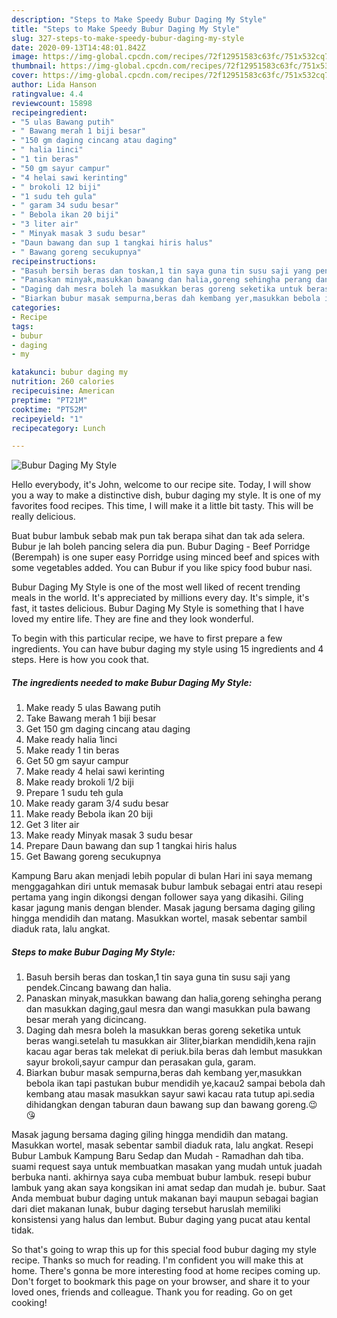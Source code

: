 ```yaml
---
description: "Steps to Make Speedy Bubur Daging My Style"
title: "Steps to Make Speedy Bubur Daging My Style"
slug: 327-steps-to-make-speedy-bubur-daging-my-style
date: 2020-09-13T14:48:01.842Z
image: https://img-global.cpcdn.com/recipes/72f12951583c63fc/751x532cq70/bubur-daging-my-style-resipi-foto-utama.jpg
thumbnail: https://img-global.cpcdn.com/recipes/72f12951583c63fc/751x532cq70/bubur-daging-my-style-resipi-foto-utama.jpg
cover: https://img-global.cpcdn.com/recipes/72f12951583c63fc/751x532cq70/bubur-daging-my-style-resipi-foto-utama.jpg
author: Lida Hanson
ratingvalue: 4.4
reviewcount: 15898
recipeingredient:
- "5 ulas Bawang putih"
- " Bawang merah 1 biji besar"
- "150 gm daging cincang atau daging"
- " halia 1inci"
- "1 tin beras"
- "50 gm sayur campur"
- "4 helai sawi kerinting"
- " brokoli 12 biji"
- "1 sudu teh gula"
- " garam 34 sudu besar"
- " Bebola ikan 20 biji"
- "3 liter air"
- " Minyak masak 3 sudu besar"
- "Daun bawang dan sup 1 tangkai hiris halus"
- " Bawang goreng secukupnya"
recipeinstructions:
- "Basuh bersih beras dan toskan,1 tin saya guna tin susu saji yang pendek.Cincang bawang dan halia."
- "Panaskan minyak,masukkan bawang dan halia,goreng sehingha perang dan masukkan daging,gaul mesra dan wangi masukkan pula bawang besar merah yang dicincang."
- "Daging dah mesra boleh la masukkan beras goreng seketika untuk beras wangi.setelah tu masukkan air 3liter,biarkan mendidih,kena rajin kacau agar beras tak melekat di periuk.bila beras dah lembut masukkan sayur brokoli,sayur campur dan perasakan gula, garam."
- "Biarkan bubur masak sempurna,beras dah kembang yer,masukkan bebola ikan tapi pastukan bubur mendidih ye,kacau2 sampai bebola dah kembang atau masak masukkan sayur sawi kacau rata tutup api.sedia dihidangkan dengan taburan daun bawang sup dan bawang goreng.😉😘"
categories:
- Recipe
tags:
- bubur
- daging
- my

katakunci: bubur daging my 
nutrition: 260 calories
recipecuisine: American
preptime: "PT21M"
cooktime: "PT52M"
recipeyield: "1"
recipecategory: Lunch

---
```



![Bubur Daging My Style](https://img-global.cpcdn.com/recipes/72f12951583c63fc/751x532cq70/bubur-daging-my-style-resipi-foto-utama.jpg)

Hello everybody, it's John, welcome to our recipe site. Today, I will show you a way to make a distinctive dish, bubur daging my style. It is one of my favorites food recipes. This time, I will make it a little bit tasty. This will be really delicious.

Buat bubur lambuk sebab mak pun tak berapa sihat dan tak ada selera. Bubur je lah boleh pancing selera dia pun. Bubur Daging - Beef Porridge (Berempah) is one super easy Porridge using minced beef and spices with some vegetables added. You can Bubur if you like spicy food bubur nasi.

Bubur Daging My Style is one of the most well liked of recent trending meals in the world. It's appreciated by millions every day. It's simple, it's fast, it tastes delicious. Bubur Daging My Style is something that I have loved my entire life. They are fine and they look wonderful.


To begin with this particular recipe, we have to first prepare a few ingredients. You can have bubur daging my style using 15 ingredients and 4 steps. Here is how you cook that.

<!--inarticleads1-->

##### The ingredients needed to make Bubur Daging My Style:

1. Make ready 5 ulas Bawang putih
1. Take  Bawang merah 1 biji besar
1. Get 150 gm daging cincang atau daging
1. Make ready  halia 1inci
1. Make ready 1 tin beras
1. Get 50 gm sayur campur
1. Make ready 4 helai sawi kerinting
1. Make ready  brokoli 1/2 biji
1. Prepare 1 sudu teh gula
1. Make ready  garam 3/4 sudu besar
1. Make ready  Bebola ikan 20 biji
1. Get 3 liter air
1. Make ready  Minyak masak 3 sudu besar
1. Prepare Daun bawang dan sup 1 tangkai hiris halus
1. Get  Bawang goreng secukupnya


Kampung Baru akan menjadi lebih popular di bulan Hari ini saya memang menggagahkan diri untuk memasak bubur lambuk sebagai entri atau resepi pertama yang ingin dikongsi dengan follower saya yang dikasihi. Giling kasar jagung manis dengan blender. Masak jagung bersama daging giling hingga mendidih dan matang. Masukkan wortel, masak sebentar sambil diaduk rata, lalu angkat. 

<!--inarticleads2-->

##### Steps to make Bubur Daging My Style:

1. Basuh bersih beras dan toskan,1 tin saya guna tin susu saji yang pendek.Cincang bawang dan halia.
1. Panaskan minyak,masukkan bawang dan halia,goreng sehingha perang dan masukkan daging,gaul mesra dan wangi masukkan pula bawang besar merah yang dicincang.
1. Daging dah mesra boleh la masukkan beras goreng seketika untuk beras wangi.setelah tu masukkan air 3liter,biarkan mendidih,kena rajin kacau agar beras tak melekat di periuk.bila beras dah lembut masukkan sayur brokoli,sayur campur dan perasakan gula, garam.
1. Biarkan bubur masak sempurna,beras dah kembang yer,masukkan bebola ikan tapi pastukan bubur mendidih ye,kacau2 sampai bebola dah kembang atau masak masukkan sayur sawi kacau rata tutup api.sedia dihidangkan dengan taburan daun bawang sup dan bawang goreng.😉😘


Masak jagung bersama daging giling hingga mendidih dan matang. Masukkan wortel, masak sebentar sambil diaduk rata, lalu angkat. Resepi Bubur Lambuk Kampung Baru Sedap dan Mudah - Ramadhan dah tiba. suami request saya untuk membuatkan masakan yang mudah untuk juadah berbuka nanti. akhirnya saya cuba membuat bubur lambuk. resepi bubur lambuk yang akan saya kongsikan ini amat sedap dan mudah je. bubur. Saat Anda membuat bubur daging untuk makanan bayi maupun sebagai bagian dari diet makanan lunak, bubur daging tersebut haruslah memiliki konsistensi yang halus dan lembut. Bubur daging yang pucat atau kental tidak. 

So that's going to wrap this up for this special food bubur daging my style recipe. Thanks so much for reading. I'm confident you will make this at home. There's gonna be more interesting food at home recipes coming up. Don't forget to bookmark this page on your browser, and share it to your loved ones, friends and colleague. Thank you for reading. Go on get cooking!
